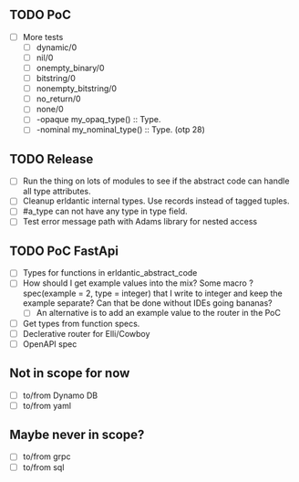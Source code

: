 ## TODO PoC
  - [ ] More tests
    - [ ] dynamic/0
    - [ ] nil/0
    - [ ] onempty_binary/0
    - [ ] bitstring/0
    - [ ] nonempty_bitstring/0
    - [ ] no_return/0
    - [ ] none/0
    - [ ] -opaque my_opaq_type() :: Type.
    - [ ] -nominal my_nominal_type() :: Type. (otp 28)

## TODO Release
- [ ] Run the thing on lots of modules to see if the abstract code can handle all type attributes.
- [ ] Cleanup erldantic internal types. Use records instead of tagged tuples.
- [ ] #a_type can not have any type in type field.
- [ ] Test error message path with Adams library for nested access

## TODO PoC FastApi
- [ ] Types for functions in erldantic_abstract_code
- [ ] How should I get example values into the mix? Some macro ?spec(example = 2, type = integer) that I write to integer and keep the example separate? Can that be done without IDEs going bananas?
  - [ ] An alternative is to add an example value to the router in the PoC
- [ ] Get types from function specs.
- [ ] Declerative router for Elli/Cowboy
- [ ] OpenAPI spec

## Not in scope for now
- [ ] to/from Dynamo DB
- [ ] to/from yaml

## Maybe never in scope?
- [ ] to/from grpc
- [ ] to/from sql
